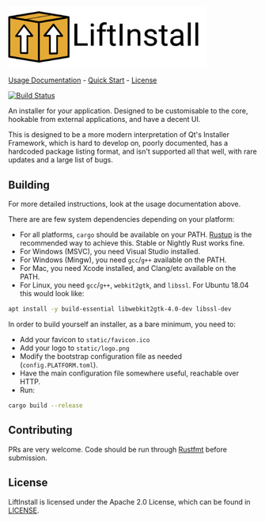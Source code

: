 <img src="banner.png" width="400px" />
    
[Usage Documentation](https://liftinstall.jselby.net/user-guide/) 
    - [Quick Start](https://liftinstall.jselby.net/user-guide/quick-start) 
    - [License](LICENSE)

[![Build Status](https://travis-ci.org/j-selby/liftinstall.svg?branch=master)](https://travis-ci.org/j-selby/liftinstall)


An installer for your application. Designed to be customisable to the core, hookable from external
 applications, and have a decent UI.

This is designed to be a more modern interpretation of Qt's Installer Framework, which is hard to develop on,
 poorly documented, has a hardcoded package listing format, and isn't supported all that well, with rare updates 
 and a large list of bugs.

Building
--------

For more detailed instructions, look at the usage documentation above.

There are are few system dependencies depending on your platform:
- For all platforms, `cargo` should be available on your PATH. [Rustup](https://rustup.rs/) is the 
  recommended way to achieve this. Stable or Nightly Rust works fine.
- For Windows (MSVC), you need Visual Studio installed.
- For Windows (Mingw), you need `gcc`/`g++` available on the PATH.
- For Mac, you need Xcode installed, and Clang/etc available on the PATH.
- For Linux, you need `gcc`/`g++`, `webkit2gtk`, and `libssl`. For Ubuntu 18.04 this would look like:

```bash
apt install -y build-essential libwebkit2gtk-4.0-dev libssl-dev
```

In order to build yourself an installer, as a bare minimum, you need to:

- Add your favicon to `static/favicon.ico`
- Add your logo to `static/logo.png`
- Modify the bootstrap configuration file as needed (`config.PLATFORM.toml`).
- Have the main configuration file somewhere useful, reachable over HTTP.
- Run:

```bash
cargo build --release
```

Contributing
------------

PRs are very welcome. Code should be run through [Rustfmt](https://github.com/rust-lang-nursery/rustfmt) 
 before submission.

License
-------

LiftInstall is licensed under the Apache 2.0 License, which can be found in [LICENSE](LICENSE).
